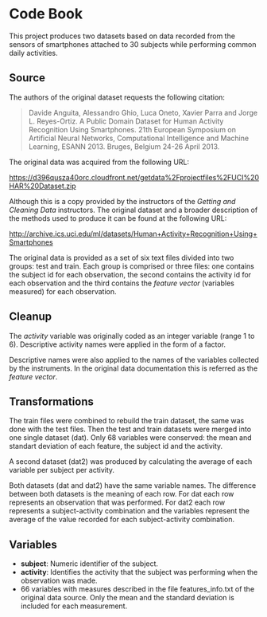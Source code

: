 # Code Book

This project produces two datasets based on data recorded from the sensors of
smartphones attached to 30 subjects while performing common daily activities.





## Source

The authors of the original dataset requests the following citation:

>Davide Anguita, Alessandro Ghio, Luca Oneto, Xavier Parra and Jorge L. Reyes-Ortiz.
>A Public Domain Dataset for Human Activity Recognition Using Smartphones.
>21th European Symposium on Artificial Neural Networks, Computational Intelligence
>and Machine Learning, ESANN 2013. Bruges, Belgium 24-26 April 2013.

The original data was acquired from the following URL:

  https://d396qusza40orc.cloudfront.net/getdata%2Fprojectfiles%2FUCI%20HAR%20Dataset.zip

Although this is a copy provided by the instructors of the _Getting and Cleaning
Data_ instructors. The original dataset and a broader description of the methods
used to produce it can be found at the following URL:

  http://archive.ics.uci.edu/ml/datasets/Human+Activity+Recognition+Using+Smartphones

The original data is provided as a set of six text files divided into two
groups: test and train. Each group is comprised or three files: one contains the
subject id for each observation, the second contains the activity id for each
observation and the third contains the _feature vector_ (variables measured) for
each observation.





## Cleanup

The _activity_ variable was originally coded as an integer variable (range 1 to
6). Descriptive activity names were applied in the form of a factor.

Descriptive names were also applied to the names of the variables collected by
the instruments. In the original data documentation this is referred as the
_feature vector_.





## Transformations

The train files were combined to rebuild the train dataset, the same was done
with the test files. Then the test and train datasets were merged into one
single dataset (dat). Only 68 variables were conserved: the mean and standart
deviation of each feature, the subject id and the activity.

A second dataset (dat2) was produced by calculating the average of each variable
per subject per activity.

Both datasets (dat and dat2) have the same variable names. The difference
between both datasets is the meaning of each row. For dat each row represents an
observation that was performed. For dat2 each row represents a subject-activity
combination and the variables represent the average of the value recorded for
each subject-activity combination.





## Variables

- **subject**: Numeric identifier of the subject.
- **activity**: Identifies the activity that the subject was performing when the
    observation was made.
- 66 variables with measures described in the file features_info.txt of the
    original data source. Only the mean and the standard deviation is included
    for each measurement.
